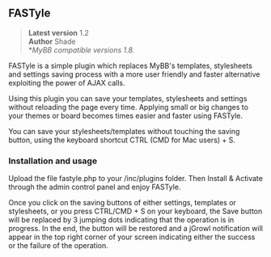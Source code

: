 ## FASTyle

> **Latest version** 1.2  
> **Author** Shade  
> **MyBB compatible versions  1.8.*

FASTyle is a simple plugin which replaces MyBB's templates, stylesheets and settings saving process with a more user friendly and faster alternative exploiting the power of AJAX calls.

Using this plugin you can save your templates, stylesheets and settings without reloading the page every time. Applying small or big changes to your themes or board becomes times easier and faster using FASTyle.

You can save your stylesheets/templates without touching the saving button, using the keyboard shortcut CTRL (CMD for Mac users) + S.

### Installation and usage
Upload the file fastyle.php to your /inc/plugins folder. Then Install & Activate through the admin control panel and enjoy FASTyle.

Once you click on the saving buttons of either settings, templates or stylesheets, or you press CTRL/CMD + S on your keyboard, the Save button will be replaced by 3 jumping dots indicating that the operation is in progress. In the end, the button will be restored and a jGrowl notification will appear in the top right corner of your screen indicating either the success or the failure of the operation.
